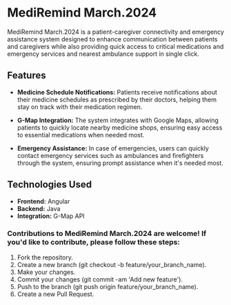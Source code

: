 # MediRemind March.2024

MediRemind March.2024 is a patient-caregiver connectivity and emergency assistance system designed to enhance communication between patients and caregivers while also providing quick access to critical medications and emergency services and nearest ambulance support in single click.

## Features

- **Medicine Schedule Notifications:** Patients receive notifications about their medicine schedules as prescribed by their doctors, helping them stay on track with their medication regimen.
  
- **G-Map Integration:** The system integrates with Google Maps, allowing patients to quickly locate nearby medicine shops, ensuring easy access to essential medications when needed most.

- **Emergency Assistance:** In case of emergencies, users can quickly contact emergency services such as ambulances and firefighters through the system, ensuring prompt assistance when it's needed most.

## Technologies Used

- **Frontend:** Angular
- **Backend:** Java
- **Integration:** G-Map API

### Contributions to MediRemind March.2024 are welcome! If you'd like to contribute, please follow these steps:

1. Fork the repository.
2. Create a new branch (git checkout -b feature/your_branch_name).
3. Make your changes.
4. Commit your changes (git commit -am 'Add new feature').
5. Push to the branch (git push origin feature/your_branch_name).
6. Create a new Pull Request.


